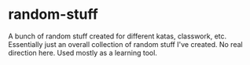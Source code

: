 # random-stuff
A bunch of random stuff created for different katas, classwork, etc. Essentially just an overall collection of random stuff I've created.
No real direction here. Used mostly as a learning tool.
